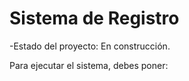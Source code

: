 <h1> Sistema de Registro</h1>

-Estado del proyecto: En construcción.

Para ejecutar el sistema, debes poner:

```npm install react´´´´
